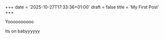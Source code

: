 +++
date = '2025-10-27T17:33:36+01:00'
draft = false
title = 'My First Post'
+++

Yoooooooooo


Its on babyyyyyy